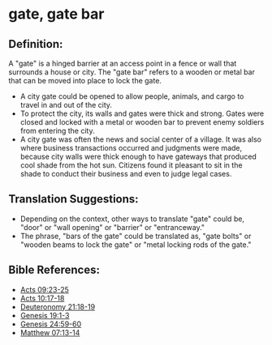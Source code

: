 # gate, gate bar #

## Definition: ##

A "gate" is a hinged barrier at an access point in a fence or wall that surrounds a house or city. The "gate bar" refers to a wooden or metal bar that can be moved into place to lock the gate.

* A city gate could be opened to allow people, animals, and cargo to travel in and out of the city.
* To protect the city, its walls and gates were thick and strong. Gates were closed and locked with a metal or wooden bar to prevent enemy soldiers from entering the city.
* A city gate was often the news and social center of a village. It was also where business transactions occurred and judgments were made, because city walls were thick enough to have gateways that produced cool shade from the hot sun. Citizens found it pleasant to sit in the shade to conduct their business and even to judge legal cases.

## Translation Suggestions: ##

* Depending on the context, other ways to translate "gate" could be, "door" or "wall opening" or "barrier" or "entranceway."
* The phrase, "bars of the gate" could be translated as, "gate bolts" or "wooden beams to lock the gate" or "metal locking rods of the gate."

## Bible References: ##

* [Acts 09:23-25](en/tn/act/help/09/23)
* [Acts 10:17-18](en/tn/act/help/10/17)
* [Deuteronomy 21:18-19](en/tn/deu/help/21/18)
* [Genesis 19:1-3](en/tn/gen/help/19/01)
* [Genesis 24:59-60](en/tn/gen/help/24/59)
* [Matthew 07:13-14](en/tn/mat/help/07/13)